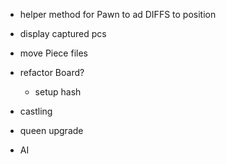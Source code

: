* helper method for Pawn to ad DIFFS to position
* display captured pcs
* move Piece files
* refactor Board?
  * setup hash

* castling
* queen upgrade
* AI
